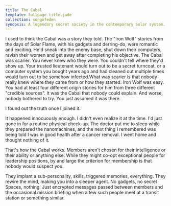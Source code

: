```yaml
---
title: The Cabal
template: fullpage-title.jade
collection: songofeden
synopsis: A legendary secret society in the contemporary Solar system.
---
```


I used to think the Cabal was a story they told. The "Iron Wolf" stories from the days of Solar Flame, with his gadgets and derring-do, were romantic and exciting. He'd sneak into the enemy base, shut down their computers, ravish their women and get away after completing his objective. The Cabal was scarier. You never knew who they were. You couldn't tell where they'd show up. Your trusted lieutenant would turn out to be a secret turncoat, or a computer system you bought years ago and had cleaned out multiple times would turn out to be somehow infected.What was scarier is that nobody really knew where they came from or how they started. Iron Wolf was easy. You had at least four different origin stories for him from three different "credible sources". It was the Cabal that nobody could explain. And worse, nobody bothered to try. You just assumed it was there.

I found out the truth once I joined it.

It happened innocuously enough. I didn't even realize it at the time. I'd just gone in for a routine physical check-up. The doctor put me to sleep while they prepared the nanomachines, and the next thing I remembered was being told I was in good health after a cancer removal. I went home and thought nothing of it.

That's how the Cabal works. Members aren't chosen for their intelligence or their ability or anything else. While they might co-opt exceptional people for leadership positions, by and large the criterion for membership is that nobody would suspect you.

They implant a sub-personality, skills, triggered memories, everything. They rewire the mind, making you into a sleeper agent. No gadgets, no secret Spaces, nothing. Just encrypted messages passed between members and the occasional mission briefing when a few such people meet at a transit station or something similar.
